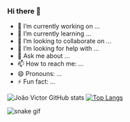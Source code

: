 ### Hi there 👋

- 🔭 I’m currently working on ...
- 🌱 I’m currently learning ...
- 👯 I’m looking to collaborate on ...
- 🤔 I’m looking for help with ...
- 💬 Ask me about ...
- 📫 How to reach me: ...
- 😄 Pronouns: ...
- ⚡ Fun fact: ...

![João Victor GitHub stats](https://github-readme-stats.vercel.app/api?username=joritodev&show_icons=true&theme=radical)
[![Top Langs](https://github-readme-stats.vercel.app/api/top-langs/?username=joritodev&layout=compact&theme=radical)](https://github.com/joritodev/github-readme-stats)

![snake gif](https://github.com/joritodev/joritodev/blob/output/github-contribution-grid-snake.svg)
